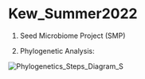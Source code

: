# Kew_Summer2022

1) Seed Microbiome Project (SMP)


2) Phylogenetic Analysis: 

![Phylogenetics_Steps_Diagram_S](https://user-images.githubusercontent.com/70023430/180818334-2f2315c1-856b-4dc3-a0bd-8866b2358e4a.png)
